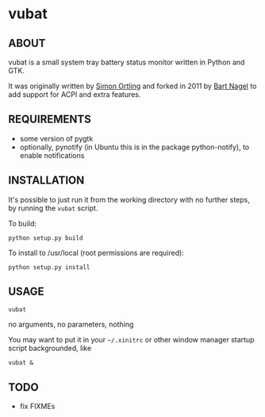 vubat
=====

ABOUT
-----

vubat is a small system tray battery status monitor written in Python and GTK.

It was originally written by [Simon Ortling][1] and forked in 2011 by 
[Bart Nagel][2] to add support for ACPI and extra features.

[1]: http://ortling.com/vubat/
[2]: https://github.com/tremby/vubat

REQUIREMENTS
------------

- some version of pygtk
- optionally, pynotify (in Ubuntu this is in the package python-notify), to 
  enable notifications

INSTALLATION
------------

It's possible to just run it from the working directory with no further steps, 
by running the `vubat` script.

To build:

	python setup.py build

To install to /usr/local (root permissions are required):

	python setup.py install

USAGE
-----

	vubat

no arguments, no parameters, nothing

You may want to put it in your `~/.xinitrc` or other window manager startup 
script backgrounded, like

	vubat &

TODO
----

- fix FIXMEs
